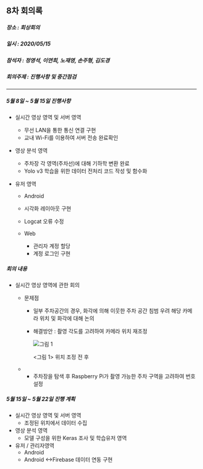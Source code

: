 ## 8차 회의록 

##### 장소 :  회상회의

##### 일시 : 2020/05/15

##### 참석자 : 정영석, 이연희, 노재영, 손주형, 김도경

##### 회의주제 :  진행사항 및 중간점검

---



##### 5월 8일 ~ 5월 15일 진행사항

- 실시간 영상 영역 및 서버 영역
  - 무선 LAN을 통한 통신 연결 구현
  - 교내 Wi-Fi를 이용하여 서버 전송 완료확인

- 영상 분석 영역

  - 주차장 각 영역(주차선)에 대해 기하학 변환 완료
  - Yolo v3 학습을 위한 데이터 전처리 코드 작성 및 함수화

- 유저 영역

  -  Android

    - 시각화 레이아웃 구현
    - Logcat 오류 수정 

  - Web 

    - 관리자 계정 할당
    - 계정 로그인 구현 

    

##### 회의 내용

- 실시간 영상 영역에 관한 회의

  - 문제점

    - 일부 주차공간의 경우, 화각에 의해 이웃한 주차 공간 침범 우려 해당 카메라 위치 및 화각에 대해 논의 

    - 해결방안 : 촬영 각도를 고려하여 카메라 위치 재조정

      ![그림 1](https://github.com/YeongSeokJeong/smart_parking_lot/blob/master/img/카메라위치사진.png)

      <그림 1> 위치 조정 전 후 

      

  - - 주차장을 탐색 후 Raspberry Pi가 촬영 가능한 주차 구역을 고려하여 번호 설정

      

##### 5월 15일 ~ 5월 22일 진행 계획 

- 실시간 영상 영역 및 서버 영역
  - 조정된 위치에서 데이터 수집
- 영상 분석 영역
  -  모델 구성을 위한 Keras 조사 및 학습유저 영역
- 유저 / 관리자영역
  -  Android 
    - Android <->Firebase 데이터 연동 구현